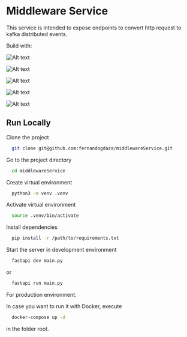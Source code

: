 
# Middleware Service

This service is intended to expose endpoints to convert http request to kafka distributed events.

Build with:

![Alt text](https://fastapi.tiangolo.com/img/logo-margin/logo-teal.png)

![Alt text](https://github.com/fastapi/fastapi/workflows/Test/badge.svg?event=push&branch=master)

![Alt text](https://coverage-badge.samuelcolvin.workers.dev/fastapi/fastapi.svg)

![Alt text](https://img.shields.io/pypi/v/fastapi?color=%2334D058&label=pypi%20package)

![Alt text](https://img.shields.io/pypi/pyversions/fastapi.svg?color=%2334D058)



## Run Locally

Clone the project

```bash
  git clone git@github.com:fernandogdaza/middlewareService.git
```

Go to the project directory

```bash
  cd middlewareService
```
Create virtual environment
```bash
  python3 -m venv .venv
```
Activate virtual environment
```bash
  source .venv/bin/activate
```
Install dependencies

```bash
  pip install -r /path/to/requirements.txt
```

Start the server in development environment
```bash
  fastapi dev main.py
```

or 

```bash
  fastapi run main.py
```
For production environment.

In case you want to run it with Docker, execute
```bash
  docker-compose up -d
```
in the folder root.